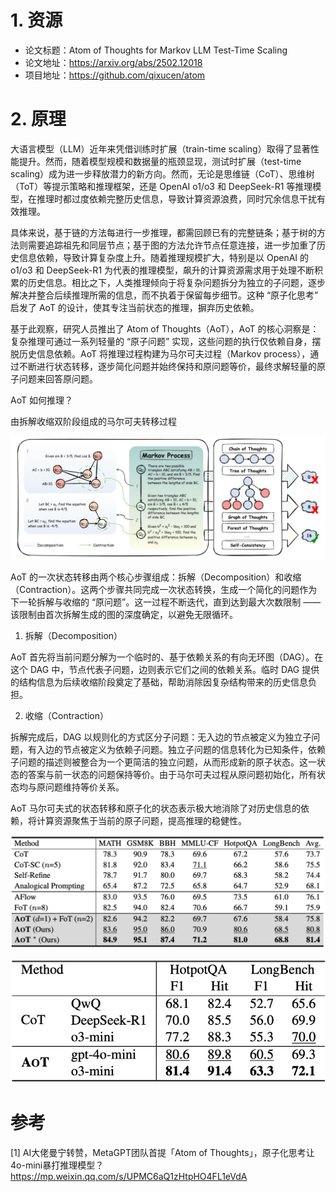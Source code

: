 # 1. 资源

- 论文标题：Atom of Thoughts for Markov LLM Test-Time Scaling
- 论文地址：https://arxiv.org/abs/2502.12018
- 项目地址：https://github.com/qixucen/atom

# 2. 原理

大语言模型（LLM）近年来凭借训练时扩展（train-time scaling）取得了显著性能提升。然而，随着模型规模和数据量的瓶颈显现，测试时扩展（test-time scaling）成为进一步释放潜力的新方向。然而，无论是思维链（CoT）、思维树（ToT）等提示策略和推理框架，还是 OpenAI o1/o3 和 DeepSeek-R1 等推理模型，在推理时都过度依赖完整历史信息，导致计算资源浪费，同时冗余信息干扰有效推理。

具体来说，基于链的方法每进行一步推理，都需回顾已有的完整链条；基于树的方法则需要追踪祖先和同层节点；基于图的方法允许节点任意连接，进一步加重了历史信息依赖，导致计算复杂度上升。随着推理规模扩大，特别是以 OpenAI 的 o1/o3 和 DeepSeek-R1 为代表的推理模型，飙升的计算资源需求用于处理不断积累的历史信息。相比之下，人类推理倾向于将复杂问题拆分为独立的子问题，逐步解决并整合后续推理所需的信息，而不执着于保留每步细节。这种 “原子化思考” 启发了 AoT 的设计，使其专注当前状态的推理，摒弃历史依赖。

基于此观察，研究人员推出了 Atom of Thoughts（AoT），AoT 的核心洞察是：复杂推理可通过一系列轻量的 “原子问题” 实现，这些问题的执行仅依赖自身，摆脱历史信息依赖。AoT 将推理过程构建为马尔可夫过程（Markov process），通过不断进行状态转移，逐步简化问题并始终保持和原问题等价，最终求解轻量的原子问题来回答原问题。

AoT 如何推理？

由拆解收缩双阶段组成的马尔可夫转移过程

![](.01_原子推理_images/推理流程.png)

AoT 的一次状态转移由两个核心步骤组成：拆解（Decomposition）和收缩（Contraction）。这两个步骤共同完成一次状态转换，生成一个简化的问题作为下一轮拆解与收缩的 “原问题”。这一过程不断迭代，直到达到最大次数限制 —— 该限制由首次拆解生成的图的深度确定，以避免无限循环。

1. 拆解（Decomposition）

AoT 首先将当前问题分解为一个临时的、基于依赖关系的有向无环图（DAG）。在这个 DAG 中，节点代表子问题，边则表示它们之间的依赖关系。临时 DAG 提供的结构信息为后续收缩阶段奠定了基础，帮助消除因复杂结构带来的历史信息负担。

2. 收缩（Contraction）

拆解完成后，DAG 以规则化的方式区分子问题：无入边的节点被定义为独立子问题，有入边的节点被定义为依赖子问题。独立子问题的信息转化为已知条件，依赖子问题的描述则被整合为一个更简洁的独立问题，从而形成新的原子状态。这一状态的答案与前一状态的问题保持等价。由于马尔可夫过程从原问题初始化，所有状态均与原问题维持等价关系。

AoT 马尔可夫式的状态转移和原子化的状态表示极大地消除了对历史信息的依赖，将计算资源聚焦于当前的原子问题，提高推理的稳健性。

![](.01_原子推理_images/性能.png)

![](.01_原子推理_images/性能2.png)

# 参考

[1] AI大佬曼宁转赞，MetaGPT团队首提「Atom of Thoughts」，原子化思考让4o-mini暴打推理模型？https://mp.weixin.qq.com/s/UPMC6aQ1zHtpHO4FL1eVdA